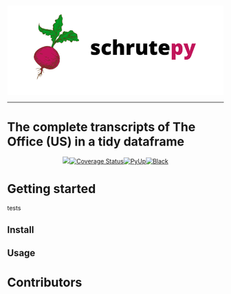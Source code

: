 
![logo](static/logo.png)

-----------------
# The complete transcripts of The Office (US) in a tidy dataframe

<p align='center'><a href="https://travis-ci.org/bradlindblad/schrutepy.svg?branch=master" alt="Travis Build Status"><img src="https://travis-ci.org/bradlindblad/schrutepy.svg?branch=master" /></a><a href='https://coveralls.io/github/bradlindblad/schrutepy?branch=master'><img src='https://coveralls.io/repos/github/bradlindblad/schrutepy/badge.svg?branch=master' alt='Coverage Status' /></a><a href='https://pyup.io/repos/github/bradlindblad/schrutepy'><img src='https://pyup.io/repos/github/bradlindblad/schrutepy/python-3-shield.svg?t=1578969467723' alt='PyUp' /></a><a href='https://github.com/psf/black'><img src='https://camo.githubusercontent.com/28a51fe3a2c05048d8ca8ecd039d6b1619037326/68747470733a2f2f696d672e736869656c64732e696f2f62616467652f636f64652532307374796c652d626c61636b2d3030303030302e737667' alt='Black' /></a>


# Getting started
tests
## Install

## Usage

# Contributors
